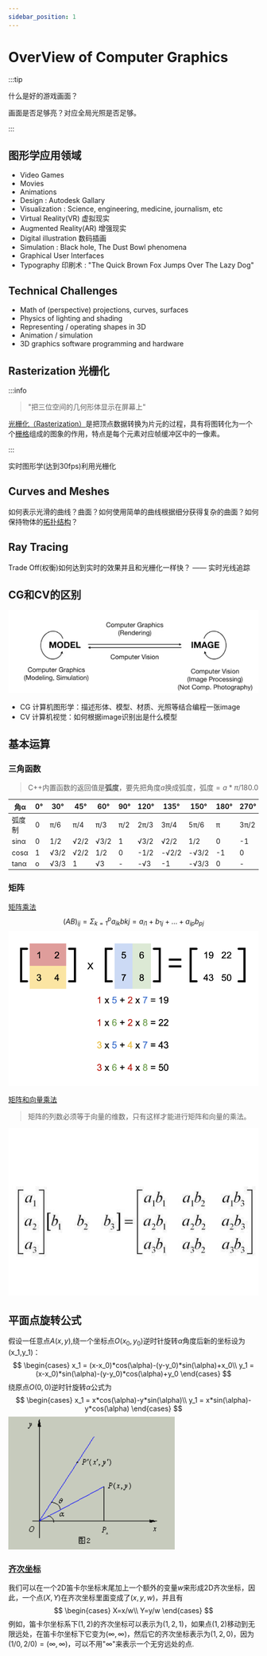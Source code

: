 ```yaml
---
sidebar_position: 1
---
```


# OverView of Computer Graphics

:::tip

什么是好的游戏画面？

画面是否足够亮？对应全局光照是否足够。

:::

## 图形学应用领域

- Video Games
- Movies
- Animations
- Design : Autodesk Gallary
- Visualization : Science, engineering, medicine, journalism, etc
- Virtual Reality(VR) 虚拟现实
- Augmented Reality(AR) 增强现实
- Digital illustration 数码插画
- Simulation : Black hole, The Dust Bowl phenomena
- Graphical User Interfaces
- Typography 印刷术 : "The Quick Brown Fox Jumps Over The Lazy Dog"

## Technical Challenges

- Math of (perspective) projections, curves, surfaces
- Physics of lighting and shading
- Representing / operating shapes in 3D
- Animation / simulation
- 3D graphics software programming and hardware

## Rasterization 光栅化

:::info

> "把三位空间的几何形体显示在屏幕上"

[光栅化（Rasterization）](https://baike.baidu.com/item/光栅化/10008122?fr=aladdin)是把顶点数据转换为片元的过程，具有将图转化为一个个[栅格](https://baike.baidu.com/item/栅格/7368256)组成的图象的作用，特点是每个元素对应帧缓冲区中的一像素。

:::

实时图形学(达到30fps)利用光栅化

## Curves and Meshes 

如何表示光滑的曲线？曲面？如何使用简单的曲线根据细分获得复杂的曲面？如何保持物体的[拓扑结构](https://baike.baidu.com/item/拓扑结构)？

## Ray Tracing

Trade Off(权衡)如何达到实时的效果并且和光栅化一样快？ —— 实时光线追踪

## CG和CV的区别

![](./src/CS&CV.png)

- CG 计算机图形学：描述形体、模型、材质、光照等结合编程一张image
- CV 计算机视觉：如何根据image识别出是什么模型

## 基本运算

### 三角函数

> C++内置函数的返回值是**弧度**，要先把角度$a$换成弧度，弧度$=a*\pi/180.0$

| 角α    | 0°   | 30°  | 45°  | 60°  | 90°  | 120° | 135°  | 150°  | 180° | 270° | 360° |
| ------ | ---- | ---- | ---- | ---- | ---- | ---- | ----- | ----- | ---- | ---- | ---- |
| 弧度制 | 0    | π/6  | π/4  | π/3  | π/2  | 2π/3 | 3π/4  | 5π/6  | π    | 3π/2 | 2π   |
| sinα   | 0    | 1/2  | √2/2 | √3/2 | 1    | √3/2 | √2/2  | 1/2   | 0    | -1   | 0    |
| cosα   | 1    | √3/2 | √2/2 | 1/2  | 0    | -1/2 | -√2/2 | -√3/2 | -1   | 0    | 1    |
| tanα   | o    | √3/3 | 1    | √3   | -    | -√3  | -1    | -√3/3 | 0    | -    | 0    |

### 矩阵

[矩阵乘法](https://zhuanlan.zhihu.com/p/158776486)
$$
(AB)_{ij}=\Sigma_{k=1}^pa_{ik}b{kj}=a_{i1}+b_{1j}+...+a_{ip}b_{pj}
$$
![](./src/矩阵乘法.png)

[矩阵和向量乘法](https://zhuanlan.zhihu.com/p/158597326)

> 矩阵的列数必须等于向量的维数，只有这样才能进行矩阵和向量的乘法。

![](./src/矩阵向量乘法.jpg)

## 平面点旋转公式

假设一任意点$A(x,y)$,绕一个坐标点$O(x_0,y_0)$逆时针旋转$\alpha$角度后新的坐标设为(x_1,y_1)：
$$
\begin{cases}
x_1 = (x-x_0)*cos(\alpha)-(y-y_0)*sin(\alpha)+x_0\\
y_1 = (x-x_0)*sin(\alpha)-(y-y_0)*cos(\alpha)+y_0
\end{cases}
$$
绕原点$O(0,0)$逆时针旋转$\alpha$公式为
$$
\begin{cases}
x_1 = x*cos(\alpha)-y*sin(\alpha)\\
y_1 = x*sin(\alpha)-y*cos(\alpha)
\end{cases}
$$
![](./src/点绕点旋转.png)

### [齐次坐标](https://blog.csdn.net/janestar/article/details/44244849)

我们可以在一个2D笛卡尔坐标末尾加上一个额外的变量$w$来形成2D齐次坐标，因此，一个点$(X,Y)$在齐次坐标里面变成了$(x,y,w)$，并且有
$$
\begin{cases}
X=x/w\\
Y=y/w
\end{cases}
$$
例如，笛卡尔坐标系下$(1,2)$的齐次坐标可以表示为$(1,2,1)$，如果点$(1,2)$移动到无限远处，在笛卡尔坐标下它变为$(\infty,\infty)$，然后它的齐次坐标表示为$(1,2,0)$，因为$(1/0, 2/0) = (∞,∞)$，可以不用"$∞$"来表示一个无穷远处的点.
